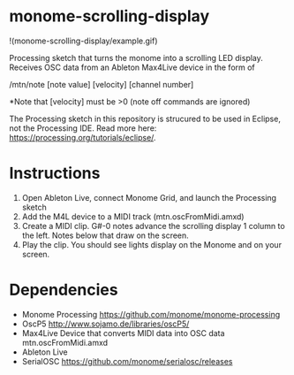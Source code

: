 # monome-scrolling-display

!(monome-scrolling-display/example.gif)

Processing sketch that turns the monome into a scrolling LED display. Receives OSC data from an Ableton Max4Live device in the form of

/mtn/note [note value] [velocity] [channel number]

*Note that [velocity] must be >0 (note off commands are ignored)

The Processing sketch in this repository is strucured to be used in Eclipse, not the Processing IDE. Read more here: https://processing.org/tutorials/eclipse/. 

# Instructions

1. Open Ableton Live, connect Monome Grid, and launch the Processing sketch
2. Add the M4L device to a MIDI track (mtn.oscFromMidi.amxd)
3. Create a MIDI clip. G#-0 notes advance the scrolling display 1 column to the left. Notes below that draw on the screen.
4. Play the clip. You should see lights display on the Monome and on your screen.

# Dependencies
- Monome Processing https://github.com/monome/monome-processing
- OscP5 http://www.sojamo.de/libraries/oscP5/
- Max4Live Device that converts MIDI data into OSC data mtn.oscFromMidi.amxd
- Ableton Live
- SerialOSC https://github.com/monome/serialosc/releases
